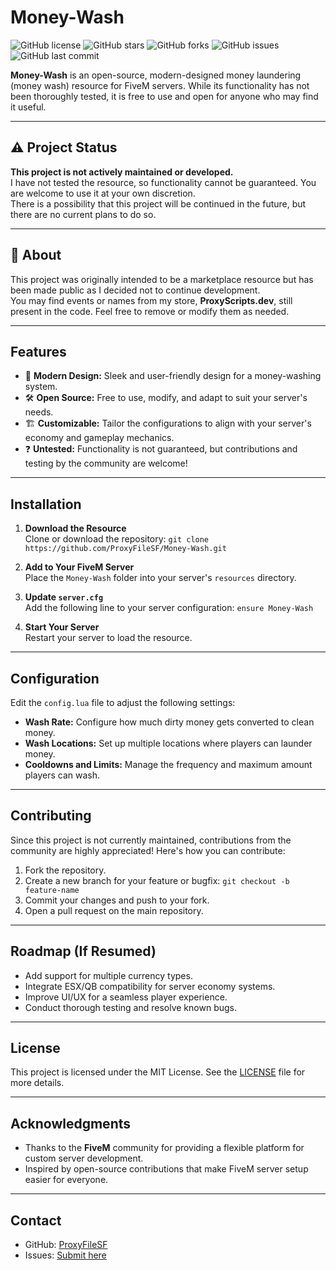 # Money-Wash

![GitHub license](https://img.shields.io/github/license/ProxyFileSF/Money-Wash) ![GitHub stars](https://img.shields.io/github/stars/ProxyFileSF/Money-Wash) ![GitHub forks](https://img.shields.io/github/forks/ProxyFileSF/Money-Wash) ![GitHub issues](https://img.shields.io/github/issues/ProxyFileSF/Money-Wash) ![GitHub last commit](https://img.shields.io/github/last-commit/ProxyFileSF/Money-Wash)

**Money-Wash** is an open-source, modern-designed money laundering (money wash) resource for FiveM servers. While its functionality has not been thoroughly tested, it is free to use and open for anyone who may find it useful.

---

## ⚠️ Project Status

**This project is not actively maintained or developed.**  
I have not tested the resource, so functionality cannot be guaranteed. You are welcome to use it at your own discretion.  
There is a possibility that this project will be continued in the future, but there are no current plans to do so.

---

## 📖 About

This project was originally intended to be a marketplace resource but has been made public as I decided not to continue development.  
You may find events or names from my store, **ProxyScripts.dev**, still present in the code. Feel free to remove or modify them as needed.

---

## Features

- 🤑 **Modern Design:** Sleek and user-friendly design for a money-washing system.  
- 🛠️ **Open Source:** Free to use, modify, and adapt to suit your server's needs.  
- 🏗️ **Customizable:** Tailor the configurations to align with your server's economy and gameplay mechanics.  
- ❓ **Untested:** Functionality is not guaranteed, but contributions and testing by the community are welcome!

---

## Installation

1. **Download the Resource**  
   Clone or download the repository: `git clone https://github.com/ProxyFileSF/Money-Wash.git`

2. **Add to Your FiveM Server**  
   Place the `Money-Wash` folder into your server's `resources` directory.

3. **Update `server.cfg`**  
   Add the following line to your server configuration: `ensure Money-Wash`

4. **Start Your Server**  
   Restart your server to load the resource.

---

## Configuration

Edit the `config.lua` file to adjust the following settings:  

- **Wash Rate:** Configure how much dirty money gets converted to clean money.  
- **Wash Locations:** Set up multiple locations where players can launder money.  
- **Cooldowns and Limits:** Manage the frequency and maximum amount players can wash.  

---

## Contributing

Since this project is not currently maintained, contributions from the community are highly appreciated! Here's how you can contribute:  

1. Fork the repository.  
2. Create a new branch for your feature or bugfix: `git checkout -b feature-name`  
3. Commit your changes and push to your fork.  
4. Open a pull request on the main repository.

---

## Roadmap (If Resumed)

- Add support for multiple currency types.  
- Integrate ESX/QB compatibility for server economy systems.  
- Improve UI/UX for a seamless player experience.  
- Conduct thorough testing and resolve known bugs.  

---

## License

This project is licensed under the MIT License. See the [LICENSE](LICENSE) file for more details.

---

## Acknowledgments

- Thanks to the **FiveM** community for providing a flexible platform for custom server development.  
- Inspired by open-source contributions that make FiveM server setup easier for everyone.  

---

## Contact

- GitHub: [ProxyFileSF](https://github.com/ProxyFileSF)  
- Issues: [Submit here](https://github.com/ProxyFileSF/Money-Wash/issues)  
